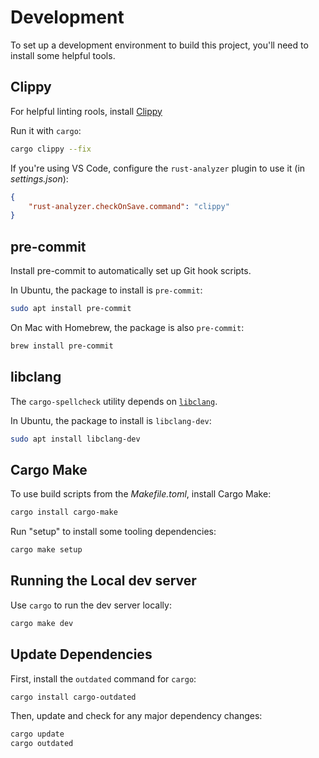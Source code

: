 # Development

To set up a development environment to build this project, you'll need to install some helpful tools.

## Clippy

For helpful linting rools, install [Clippy](https://github.com/rust-lang/rust-clippy)

Run it with `cargo`:

```sh
cargo clippy --fix
```

If you're using VS Code, configure the `rust-analyzer` plugin to use it (in _settings.json_):

```json
{
    "rust-analyzer.checkOnSave.command": "clippy"
}
```

## pre-commit

Install pre-commit to automatically set up Git hook scripts.

In Ubuntu, the package to install is `pre-commit`:

```sh
sudo apt install pre-commit
```

On Mac with Homebrew, the package is also `pre-commit`:

```sh
brew install pre-commit
```

## libclang

The `cargo-spellcheck` utility depends on [`libclang`](https://clang.llvm.org/doxygen/group__CINDEX.html).

In Ubuntu, the package to install is `libclang-dev`:

```sh
sudo apt install libclang-dev
```

## Cargo Make

To use build scripts from the _Makefile.toml_, install Cargo Make:

```sh
cargo install cargo-make
```

Run "setup" to install some tooling dependencies:

```sh
cargo make setup
```

## Running the Local dev server

Use `cargo` to run the dev server locally:

```sh
cargo make dev
```

## Update Dependencies

First, install the `outdated` command for `cargo`:

```sh
cargo install cargo-outdated
```

Then, update and check for any major dependency changes:

```sh
cargo update
cargo outdated
```
